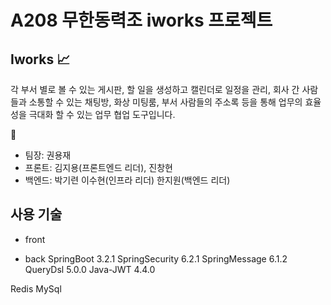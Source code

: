 # A208 무한동력조 iworks 프로젝트


## Iworks :chart_with_upwards_trend:

각 부서 별로 볼 수 있는 게시판, 할 일을 생성하고 캘린더로 일정을 관리, 회사 간 사람들과 소통할 수 있는 채팅방, 화상 미팅룸, 부서 사람들의 주소록 등을 통해 업무의 효율성을 극대화 할 수 있는 업무 협업 도구입니다.  

:construction_worker:

- 팀장: 권용재 
- 프론트: 김지용(프론트엔드 리더), 진창현
- 백엔드: 박기련 이수현(인프라 리더) 한지원(백엔드 리더)

## 사용 기술

- front

- back
SpringBoot 3.2.1
SpringSecurity 6.2.1
SpringMessage 6.1.2
QueryDsl 5.0.0
Java-JWT 4.4.0


Redis
MySql




